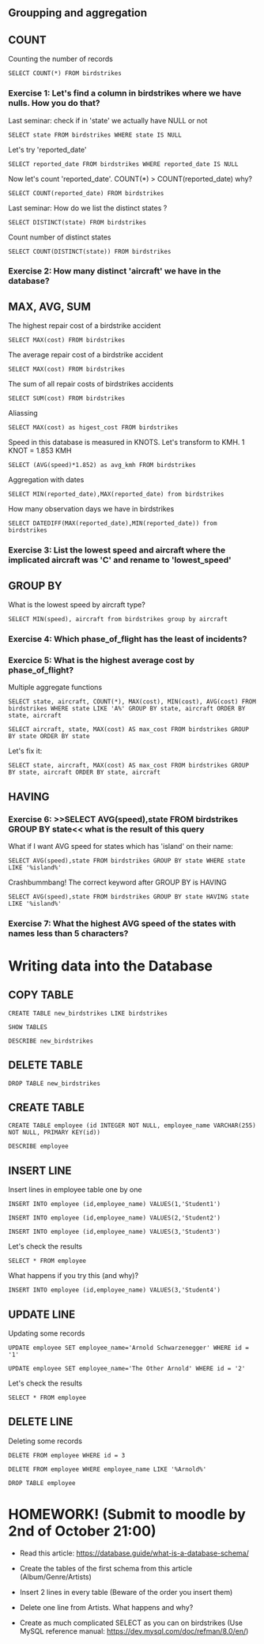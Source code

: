 ## Groupping and aggregation

## COUNT

Counting the number of records

`SELECT COUNT(*) FROM birdstrikes`

### Exercise 1: Let's find a column in birdstrikes where we have nulls. How you do that?

Last seminar: check if in 'state' we actually have NULL or not

`SELECT state FROM birdstrikes WHERE state IS NULL`

Let's try 'reported_date'

`SELECT reported_date FROM birdstrikes WHERE reported_date IS NULL`

Now let's count 'reported_date'.  COUNT(*) > COUNT(reported_date) why? 

`SELECT COUNT(reported_date) FROM birdstrikes`

Last seminar: How do we list the distinct states ?

`SELECT DISTINCT(state) FROM birdstrikes`

Count number of distinct states

`SELECT COUNT(DISTINCT(state)) FROM birdstrikes`

### Exercise 2: How many distinct 'aircraft' we have in the database?

## MAX, AVG, SUM

The highest repair cost of a birdstrike accident

`SELECT MAX(cost) FROM birdstrikes`

The average repair cost of a birdstrike accident

`SELECT MAX(cost) FROM birdstrikes`

The sum of all repair costs of birdstrikes accidents

`SELECT SUM(cost) FROM birdstrikes`

Aliassing

`SELECT MAX(cost) as higest_cost FROM birdstrikes`

Speed in this database is measured in KNOTS. Let's transform to KMH. 1 KNOT = 1.853 KMH

`SELECT (AVG(speed)*1.852) as avg_kmh FROM birdstrikes`

Aggregation with dates

`SELECT MIN(reported_date),MAX(reported_date) from birdstrikes`

How many observation days we have in birdstrikes

`SELECT DATEDIFF(MAX(reported_date),MIN(reported_date)) from birdstrikes`


### Exercise 3: List the lowest speed and aircraft where the implicated aircraft was 'C' and rename to 'lowest_speed'


## GROUP BY

What is the lowest speed by aircraft type?

`SELECT MIN(speed), aircraft from birdstrikes group by aircraft`

### Exercise 4: Which phase_of_flight has the least of incidents? 
### Exercice 5: What is the highest average cost by phase_of_flight?

Multiple aggregate functions

`SELECT state, aircraft, COUNT(*), MAX(cost), MIN(cost), AVG(cost) FROM birdstrikes WHERE state LIKE 'A%' GROUP BY state, aircraft ORDER BY state, aircraft`

`SELECT aircraft, state, MAX(cost) AS max_cost FROM birdstrikes GROUP BY state ORDER BY state`

Let's fix it:

`SELECT state, aircraft, MAX(cost) AS max_cost FROM birdstrikes GROUP BY state, aircraft ORDER BY state, aircraft`

## HAVING

### Exercise 6: >>SELECT AVG(speed),state FROM birdstrikes GROUP BY state<< what is the result of this query

What if I want AVG speed for states which has 'island' on their name:

`SELECT AVG(speed),state FROM birdstrikes GROUP BY state WHERE state LIKE '%island%'`

Crashbummbang! The correct keyword after GROUP BY is HAVING

`SELECT AVG(speed),state FROM birdstrikes GROUP BY state HAVING state LIKE '%island%'`


### Exercise  7: What the highest AVG speed of the states with names less than 5 characters?


# Writing data into the Database

## COPY TABLE
`CREATE TABLE new_birdstrikes LIKE birdstrikes`

`SHOW TABLES`

`DESCRIBE new_birdstrikes`

## DELETE TABLE 

`DROP TABLE new_birdstrikes`


## CREATE TABLE

`CREATE TABLE employee (id INTEGER NOT NULL, employee_name VARCHAR(255) NOT NULL, PRIMARY KEY(id))`

`DESCRIBE employee`

## INSERT LINE

Insert lines in employee table one by one

`INSERT INTO employee (id,employee_name) VALUES(1,'Student1')`

`INSERT INTO employee (id,employee_name) VALUES(2,'Student2')`

`INSERT INTO employee (id,employee_name) VALUES(3,'Student3')`

Let's check the results

`SELECT * FROM employee`

What happens if you try this (and why)?

`INSERT INTO employee (id,employee_name) VALUES(3,'Student4')`

## UPDATE LINE

Updating some records

`UPDATE employee SET employee_name='Arnold Schwarzenegger' WHERE id = '1'`

`UPDATE employee SET employee_name='The Other Arnold' WHERE id = '2'`

Let's check the results

`SELECT * FROM employee`

## DELETE LINE

Deleting some records

`DELETE FROM employee WHERE id = 3`

`DELETE FROM employee WHERE employee_name LIKE '%Arnold%'`

`DROP TABLE employee`

# HOMEWORK! (Submit to moodle by 2nd of October 21:00)

* Read this article: https://database.guide/what-is-a-database-schema/
* Create the tables of the first schema from this article (Album/Genre/Artists)
* Insert 2 lines in every table (Beware of the order you insert them)
* Delete one line from Artists. What happens and why?

* Create as much complicated SELECT as you can on birdstrikes (Use MySQL reference manual: https://dev.mysql.com/doc/refman/8.0/en/)



